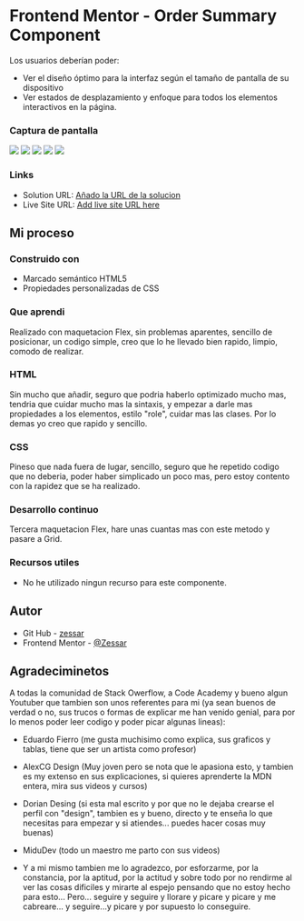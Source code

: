 # Frontend Mentor - Order Summary Component

Los usuarios deberían poder:

- Ver el diseño óptimo para la interfaz según el tamaño de pantalla de su dispositivo
- Ver estados de desplazamiento y enfoque para todos los elementos interactivos en la página.

### Captura de pantalla

![](capturas/Captura%20de%20pantalla%202023-09-24%20235718.png)
![](capturas/Captura%20de%20pantalla%202023-09-24%20235725.png)
![](capturas/Captura%20de%20pantalla%202023-09-24%20235737.png)
![](capturas/Captura%20de%20pantalla%202023-09-24%20235744.png)
![](capturas/Captura%20de%20pantalla%202023-09-25%20001152.png)


### Links

- Solution URL: [Añado la URL de la solucion](https://github.com/Zessar/AcordeonCesar)
- Live Site URL: [Add live site URL here](https://zessar.github.io/AcordeonCesar/)

## Mi proceso

### Construido con

- Marcado semántico HTML5
- Propiedades personalizadas de CSS

### Que aprendi
Realizado con maquetacion Flex, sin problemas aparentes, sencillo de posicionar, un codigo simple, creo que lo he llevado bien rapido, limpio, comodo de realizar.

### HTML

Sin mucho que añadir, seguro que podria haberlo optimizado mucho mas, tendria que cuidar mucho mas la sintaxis, y empezar a darle mas propiedades a los elementos, estilo "role", cuidar mas las clases. Por lo demas yo creo que rapido y sencillo.

### CSS

Pineso que nada fuera de lugar, sencillo, seguro que he repetido codigo que no deberia, poder haber simplicado un poco mas, pero estoy contento con la rapidez que se ha realizado.

### Desarrollo continuo

Tercera maquetacion Flex, hare unas cuantas mas con este metodo y pasare a Grid.

### Recursos utiles

- No he utilizado ningun recurso para este componente.

## Autor

- Git Hub - [zessar](https://github.com/Zessar)
- Frontend Mentor - [@Zessar](https://www.frontendmentor.io/profile/Zessar)



## Agradeciminetos

A todas la comunidad de Stack Owerflow, a Code Academy y bueno algun Youtuber que tambien son unos referentes para mi (ya sean buenos de verdad o no, sus trucos o formas de explicar me han venido genial, para por lo menos poder leer codigo y poder picar algunas lineas):

 - Eduardo Fierro (me gusta muchisimo como explica, sus graficos y tablas, tiene que ser un artista como profesor)

 - AlexCG Design (Muy joven pero se nota que le apasiona esto, y tambien es my extenso en sus explicaciones, si quieres aprenderte la MDN entera, mira sus videos y cursos)

 - Dorian Desing (si esta mal escrito y por que no le dejaba crearse el perfil con "design", tambien es y bueno, directo y te enseña lo que necesitas para empezar y si atiendes... puedes hacer cosas muy buenas)

 - MiduDev (todo un maestro me parto con sus videos)

 - Y a mi mismo tambien me lo agradezco, por esforzarme, por la constancia, por la aptitud, por la actitud y sobre todo por no rendirme al ver las cosas dificiles y mirarte al espejo pensando que no estoy hecho para esto... Pero... seguire y seguire y llorare y picare y picare y me cabreare... y seguire...y picare y por supuesto lo conseguire.


